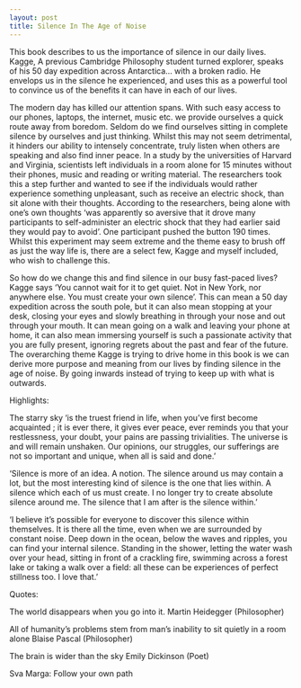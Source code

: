```yaml
---
layout: post
title: Silence In The Age of Noise
---
```


This book describes to us the importance of silence in our daily lives. Kagge, A previous Cambridge Philosophy student turned explorer, speaks of his 50 day expedition across Antarctica… with a broken radio. He envelops us in the silence he experienced, and uses this as a powerful tool to convince us of the benefits it can have in each of our lives.

The modern day has killed our attention spans. With such easy access to our phones, laptops, the internet, music etc. we provide ourselves a quick route away from boredom. Seldom do we find ourselves sitting in complete silence by ourselves and just thinking. Whilst this may not seem detrimental, it hinders our ability to intensely concentrate, truly listen when others are speaking and also find inner peace. In a study by the universities of Harvard and Virginia, scientists left individuals in a room alone for 15 minutes without their phones, music and reading or writing material. The researchers took this a step further and wanted to see if the individuals would rather experience something unpleasant, such as receive an electric shock, than sit alone with their thoughts. According to the researchers, being alone with one’s own thoughts ‘was apparently so aversive that it drove many participants to self-administer an electric shock that they had earlier said they would pay to avoid’. One participant pushed the button 190 times. Whilst this experiment may seem extreme and the theme easy to brush off as just the way life is, there are a select few, Kagge and myself included, who wish to challenge this.

So how do we change this and find silence in our busy fast-paced lives? Kagge says ‘You cannot wait for it to get quiet. Not in New York, nor anywhere else. You must create your own silence’. This can mean a 50 day expedition across the south pole, but it can also mean stopping at your desk, closing your eyes and slowly breathing in through your nose and out through your mouth. It can mean going on a walk and leaving your phone at home, it can also mean immersing yourself is such a passionate activity that you are fully present, ignoring regrets about the past and fear of the future. The overarching theme Kagge is trying to drive home in this book is we can derive more purpose and meaning from our lives by finding silence in the age of noise. By going inwards instead of trying to keep up with what is outwards.

Highlights:

The starry sky ‘is the truest friend in life, when you’ve first become acquainted ; it is ever there, it gives ever peace, ever reminds you that your restlessness, your doubt, your pains are passing trivialities. The universe is and will remain unshaken. Our opinions, our struggles, our sufferings are not so important and unique, when all is said and done.’

‘Silence is more of an idea. A notion. The silence around us may contain a lot, but the most interesting kind of silence is the one that lies within. A silence which each of us must create. I no longer try to create absolute silence around me. The silence that I am after is the silence within.’

‘I believe it’s possible for everyone to discover this silence within themselves. It is there all the time, even when we are surrounded by constant noise. Deep down in the ocean, below the waves and ripples, you can find your internal silence. Standing in the shower, letting the water wash over your head, sitting in front of a crackling fire, swimming across a forest lake or taking a walk over a field: all these can be experiences of perfect stillness too. I love that.’

Quotes:

The world disappears when you go into it.
Martin Heidegger (Philosopher)

All of humanity’s problems stem from man’s inability to sit quietly in a room alone
Blaise Pascal (Philosopher)

The brain is wider than the sky
Emily Dickinson (Poet)

Sva Marga: Follow your own path

